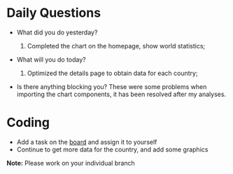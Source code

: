 # Daily Questions

- What did you do yesterday?
  1. Completed the chart on the homepage, show world statistics;

- What will you do today?
  1. Optimized the details page to obtain data for each country;

- Is there anything blocking you?
  These were some problems when importing the chart components, it has been resolved after my analyses.


# Coding

- Add a task on the [board](https://github.com/eleduck/covid19/projects/1) and assign it to yourself
- Continue to get more data for the country, and add some graphics


**Note:** Please work on your individual branch
